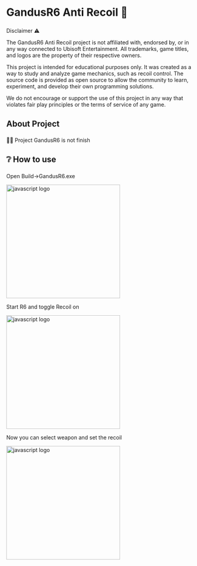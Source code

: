 <h1 align="left">GandusR6 Anti Recoil 🔫</h1>

###

<p align="left">Disclaimer ⚠

The GandusR6 Anti Recoil project is not affiliated with, endorsed by, or in any way connected to Ubisoft Entertainment. All trademarks, game titles, and logos are the property of their respective owners.

This project is intended for educational purposes only. It was created as a way to study and analyze game mechanics, such as recoil control. The source code is provided as open source to allow the community to learn, experiment, and develop their own programming solutions.

We do not encourage or support the use of this project in any way that violates fair play principles or the terms of service of any game.</p>

###

<h2 align="left">About Project</h2>

###

<p align="left">🐱‍💻 Project GandusR6 is not finish </p>

###

<h2 alight="left">❔ How to use</h2>

###
<div align="left">
<p> Open Build->GandusR6.exe</p>
  <img src="https://github.com/user-attachments/assets/52ff1fed-db82-4c64-9b20-d0528bb50a79" height="300" alt="javascript logo"  />
<p> Start R6 and toggle Recoil on</p>
  <img src="https://github.com/user-attachments/assets/18cf8600-1000-46ec-afba-498b47e684f0" height="300" alt="javascript logo"  />
<p> Now you can select weapon and set the recoil</p>
<img src="https://github.com/user-attachments/assets/c4eab9d1-e82a-4eb5-b6c6-5d3b49322c2e" height="300" alt="javascript logo"  />




</div>

###
